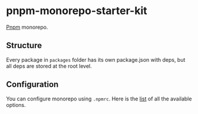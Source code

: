 # pnpm-monorepo-starter-kit

[Pnpm](https://pnpm.io/) monorepo.

## Structure 

Every package in `packages` folder has its own package.json with deps, but all deps are stored at the root level.

## Configuration

You can configure monorepo using `.npmrc`. Here is the [list](https://pnpm.io/workspaces#options) of all the available options.
